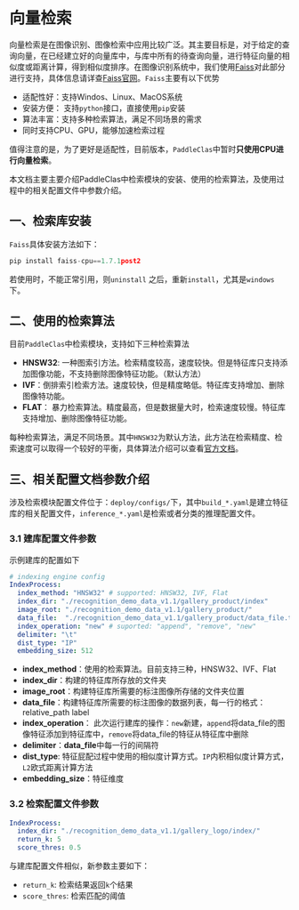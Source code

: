 # 向量检索

向量检索是在图像识别、图像检索中应用比较广泛。其主要目标是，对于给定的查询向量，在已经建立好的向量库中，与库中所有的待查询向量，进行特征向量的相似度或距离计算，得到相似度排序。在图像识别系统中，我们使用[Faiss](https://github.com/facebookresearch/faiss)对此部分进行支持，具体信息请详查[Faiss官网](https://github.com/facebookresearch/faiss)。`Faiss`主要有以下优势

- 适配性好：支持Windos、Linux、MacOS系统
- 安装方便： 支持`python`接口，直接使用`pip`安装
- 算法丰富：支持多种检索算法，满足不同场景的需求
- 同时支持CPU、GPU，能够加速检索过程

值得注意的是，为了更好是适配性，目前版本，`PaddleClas`中暂时**只使用CPU进行向量检索**。

本文档主要主要介绍PaddleClas中检索模块的安装、使用的检索算法，及使用过程中的相关配置文件中参数介绍。

## 一、检索库安装

`Faiss`具体安装方法如下：

```python
pip install faiss-cpu==1.7.1post2
```

若使用时，不能正常引用，则`uninstall` 之后，重新`install`，尤其是`windows`下。

## 二、使用的检索算法

目前`PaddleClas`中检索模块，支持如下三种检索算法

- **HNSW32**: 一种图索引方法。检索精度较高，速度较快。但是特征库只支持添加图像功能，不支持删除图像特征功能。（默认方法）
- **IVF**：倒排索引检索方法。速度较快，但是精度略低。特征库支持增加、删除图像特功能。
- **FLAT**： 暴力检索算法。精度最高，但是数据量大时，检索速度较慢。特征库支持增加、删除图像特征功能。

每种检索算法，满足不同场景。其中`HNSW32`为默认方法，此方法在检索精度、检索速度可以取得一个较好的平衡，具体算法介绍可以查看[官方文档](https://github.com/facebookresearch/faiss/wiki)。

## 三、相关配置文档参数介绍

涉及检索模块配置文件位于：`deploy/configs/`下，其中`build_*.yaml`是建立特征库的相关配置文件，`inference_*.yaml`是检索或者分类的推理配置文件。

### 3.1 建库配置文件参数

示例建库的配置如下

```yaml
# indexing engine config
IndexProcess:
  index_method: "HNSW32" # supported: HNSW32, IVF, Flat
  index_dir: "./recognition_demo_data_v1.1/gallery_product/index"
  image_root: "./recognition_demo_data_v1.1/gallery_product/"
  data_file:  "./recognition_demo_data_v1.1/gallery_product/data_file.txt"
  index_operation: "new" # suported: "append", "remove", "new"
  delimiter: "\t"
  dist_type: "IP"
  embedding_size: 512
```

- **index_method**：使用的检索算法。目前支持三种，HNSW32、IVF、Flat
- **index_dir**：构建的特征库所存放的文件夹
- **image_root**：构建特征库所需要的标注图像所存储的文件夹位置
- **data_file**：构建特征库所需要的标注图像的数据列表，每一行的格式：relative_path label
- **index_operation**： 此次运行建库的操作：`new`新建，`append`将data_file的图像特征添加到特征库中，`remove`将data_file的特征从特征库中删除
- **delimiter**：**data_file**中每一行的间隔符
- **dist_type**: 特征屁配过程中使用的相似度计算方式。`IP`内积相似度计算方式，`L2`欧式距离计算方法
- **embedding_size**：特征维度

### 3.2 检索配置文件参数

```yaml
IndexProcess:
  index_dir: "./recognition_demo_data_v1.1/gallery_logo/index/"
  return_k: 5
  score_thres: 0.5
```

与建库配置文件相似，新参数主要如下：

- `return_k`: 检索结果返回`k`个结果
- `score_thres`: 检索匹配的阈值
